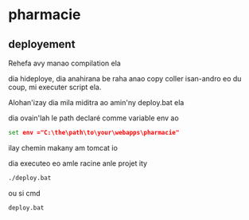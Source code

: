 # pharmacie

## deployement

Rehefa avy manao compilation ela

dia hideploye, dia anahirana be raha anao copy coller isan-andro eo du coup, mi executer script ela.

Alohan'izay dia mila miditra ao amin'ny deploy.bat ela

dia ovain'lah le path declaré comme variable env ao 

```bat
set env ="C:\the\path\to\your\webapps\pharmacie"
```

ilay chemin makany am tomcat io

dia executeo eo amle racine anle projet ity

```bash
./deploy.bat
```

ou si cmd

```bash
deploy.bat
```
